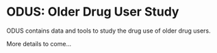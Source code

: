 # ODUS: Older Drug User Study

ODUS contains data and tools to study the drug use of older drug users.

More details to come...